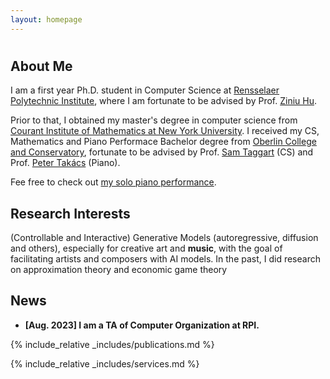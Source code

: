 ```yaml
---
layout: homepage
---
```

<h1 id="about-me"></h1>

## About Me

I am a first year Ph.D. student in Computer Science at [Rensselaer Polytechnic Institute](https://science.rpi.edu/computer-science), where I am fortunate to be advised by Prof. [Ziniu Hu](https://acbull.github.io).

Prior to that, I obtained my master's degree in computer science from [Courant Institute of Mathematics at New York University](https://cims.nyu.edu/dynamic/). I received my CS, Mathematics and Piano Performace Bachelor degree from [Oberlin College and Conservatory](https://www.oberlin.edu), fortunate to be advised by Prof. [Sam Taggart](http://samueltaggart.com) (CS) and Prof. [Peter Takács](https://www.oberlin.edu/peter-takacs) (Piano).

Fee free to check out [my solo piano performance](https://www.youtube.com/watch?v=GyKiIHCR_7Q).

## Research Interests

(Controllable and Interactive) Generative Models (autoregressive, diffusion and others), especially for creative art and **music**, with the goal of facilitating artists and composers with AI models.
In the past, I did research on approximation theory and economic game theory

## News

- **[Aug. 2023] I am a TA of Computer Organization at RPI.**

{% include_relative _includes/publications.md %}

{% include_relative _includes/services.md %}


<h2 id="contact"></h2>
